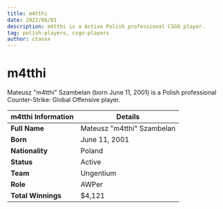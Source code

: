 ```yaml
---
title: m4tthi
date: 2022/06/01
description: m4tthi is a Active Polish professional CSGO player.
tag: polish-players, csgo-players
author: ctanxx
---
```


# m4tthi

Mateusz "m4tthi" Szambelan (born June 11, 2001) is a Polish professional Counter-Strike: Global Offensive player.

| **m4tthi Information** | **Details**              |
| -------------------- | -------------------------- |
| **Full Name**        | Mateusz "m4tthi" Szambelan |
| **Born**             | June 11, 2001              |
| **Nationality**      | Poland                     |
| **Status**           | Active                     |
| **Team**             | Ungentium                  |
| **Role**             | AWPer                      |
| **Total Winnings**   | $4,121                     |
